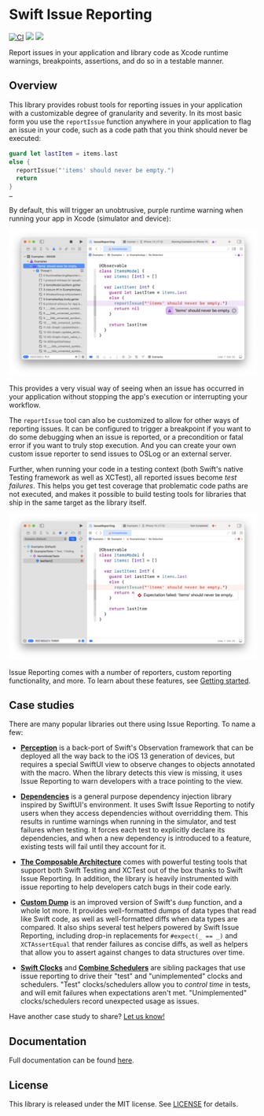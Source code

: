 # Swift Issue Reporting

[![CI](https://github.com/pointfreeco/xctest-dynamic-overlay/actions/workflows/ci.yml/badge.svg)](https://github.com/pointfreeco/xctest-dynamic-overlay/actions/workflows/ci.yml)
[![](https://img.shields.io/endpoint?url=https%3A%2F%2Fswiftpackageindex.com%2Fapi%2Fpackages%2Fpointfreeco%2Fxctest-dynamic-overlay%2Fbadge%3Ftype%3Dswift-versions)](https://swiftpackageindex.com/pointfreeco/xctest-dynamic-overlay)
[![](https://img.shields.io/endpoint?url=https%3A%2F%2Fswiftpackageindex.com%2Fapi%2Fpackages%2Fpointfreeco%2Fxctest-dynamic-overlay%2Fbadge%3Ftype%3Dplatforms)](https://swiftpackageindex.com/pointfreeco/xctest-dynamic-overlay)

Report issues in your application and library code as Xcode runtime warnings, breakpoints, 
assertions, and do so in a testable manner.

## Overview

This library provides robust tools for reporting issues in your application with a customizable
degree of granularity and severity. In its most basic form you use the `reportIssue` function
anywhere in your application to flag an issue in your code, such as a code path that you think
should never be executed:

```swift
guard let lastItem = items.last
else {
  reportIssue("'items' should never be empty.")
  return 
}
…
```

By default, this will trigger an unobtrusive, purple runtime warning when running your app in Xcode
(simulator and device):

<picture>
  <source media="(prefers-color-scheme: dark)" srcset="Sources/IssueReporting/Documentation.docc/Resources/runtime-warning~dark.png">
  <source media="(prefers-color-scheme: light)" srcset="Sources/IssueReporting/Documentation.docc/Resources/runtime-warning.png">
  <img alt="A purple runtime warning in Xcode showing that an issue has been reported." src="Sources/IssueReporting/Documentation.docc/Resources/runtime-warning.png">
</picture>

This provides a very visual way of seeing when an issue has occurred in your application without
stopping the app's execution or interrupting your workflow.

The `reportIssue` tool can also be customized to allow for other ways of reporting issues. It can be
configured to trigger a breakpoint if you want to do some debugging when an issue is reported, or a
precondition or fatal error if you want to truly stop execution. And you can create your own custom
issue reporter to send issues to OSLog or an external server. 

Further, when running your code in a testing context (both Swift's native Testing framework as well
as XCTest), all reported issues become _test failures_. This helps you get test coverage that
problematic code paths are not executed, and makes it possible to build testing tools for libraries
that ship in the same target as the library itself.

<picture>
  <source media="(prefers-color-scheme: dark)" srcset="Sources/IssueReporting/Documentation.docc/Resources/test-failure~dark.png">
  <source media="(prefers-color-scheme: light)" srcset="Sources/IssueReporting/Documentation.docc/Resources/test-failure.png">
  <img alt="A purple runtime warning in Xcode showing that an issue has been reported." src="Sources/IssueReporting/Documentation.docc/Resources/test-failure.png">
</picture>

Issue Reporting comes with a number of reporters, custom reporting functionality, and more. To learn
about these features, see
[Getting started](Sources/IssueReporting/Documentation.docc/Articles/GettingStarted.md).

## Case studies

There are many popular libraries out there using Issue Reporting. To name a few:

  * [**Perception**](https://github.com/pointfreeco/swift-perception) is a back-port of Swift's
    Observation framework that can be deployed all the way back to the iOS 13 generation of devices,
    but requires a special SwiftUI view to observe changes to objects annotated with the macro. When
    the library detects this view is missing, it uses Issue Reporting to warn developers with a
    trace pointing to the view.

  * [**Dependencies**](https://github.com/pointfreeco/swift-dependencies) is a general purpose
    dependency injection library inspired by SwiftUI's environment. It uses Swift Issue Reporting to
    notify users when they access dependencies without overridding them. This results in runtime
    warnings when running in the simulator, and test failures when testing. It forces each test
    to explicitly declare its dependencies, and when a new dependency is introduced to a feature,
    existing tests will fail until they account for it.

<!--  * [**Swift Navigation**](https://github.com/pointfreeco/swiftui-navigation) provides concise-->
<!--    domain modeling tools for UI frameworks including SwiftUI, UIKit, and more; and it uses Swift-->
<!--    Issue Reporting to raise runtime warnings when APIs are used in unexpected ways.-->

  * [**The Composable Architecture**](https://github.com/pointfreeco/swift-composable-architecture)
    comes with powerful testing tools that support both Swift Testing and XCTest out of the box
    thanks to Swift Issue Reporting. In addition, the library is heavily instrumented with issue
    reporting to help developers catch bugs in their code early.

  * [**Custom Dump**](https://github.com/pointfreeco/swift-custom-dump) is an improved version of
    Swift's `dump` function, and a whole lot more. It provides well-formatted dumps of data types
    that read like Swift code, as well as well-formatted diffs when data types are compared. It also
    ships several test helpers powered by Swift Issue Reporting, including drop-in replacements for
    `#expect(_ == _)` and `XCTAssertEqual` that render failures as concise diffs, as well as helpers
    that allow you to assert against changes to data structures over time.

  * [**Swift Clocks**](https://github.com/pointfreeco/swift-clocks) and
    [**Combine Schedulers**](https://github.com/pointfreeco/combine-schedulers) are sibling packages
    that use issue reporting to drive their "test" and "unimplemented" clocks and schedulers. "Test" 
    clocks/schedulers allow you to _control time_ in tests, and will emit failures when expectations
    aren't met. "Unimplemented" clocks/schedulers record unexpected usage as issues.

Have another case study to share? [Let us know!](edit/main/README.md)

## Documentation 

Full documentation can be found
[here](https://swiftpackageindex.com/pointfreeco/swift-issue-reporting/main/documentation).

## License

This library is released under the MIT license. See [LICENSE](LICENSE) for details.
